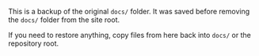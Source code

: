 This is a backup of the original `docs/` folder. It was saved before removing the `docs/` folder from the site root.

If you need to restore anything, copy files from here back into `docs/` or the repository root.

